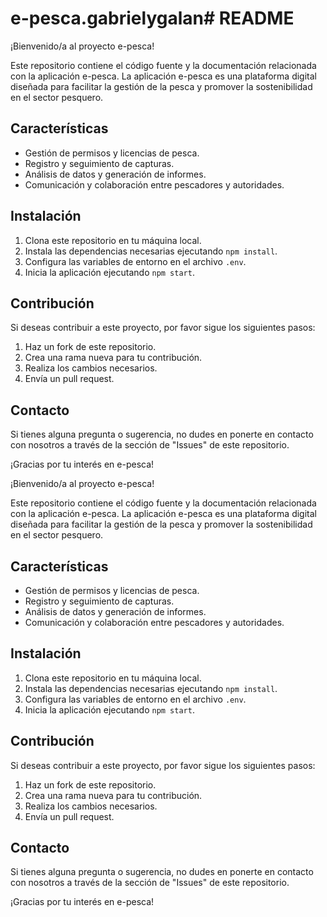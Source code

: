 # e-pesca.gabrielygalan# README

¡Bienvenido/a al proyecto e-pesca!

Este repositorio contiene el código fuente y la documentación relacionada con la aplicación e-pesca. La aplicación e-pesca es una plataforma digital diseñada para facilitar la gestión de la pesca y promover la sostenibilidad en el sector pesquero.

## Características

- Gestión de permisos y licencias de pesca.
- Registro y seguimiento de capturas.
- Análisis de datos y generación de informes.
- Comunicación y colaboración entre pescadores y autoridades.

## Instalación

1. Clona este repositorio en tu máquina local.
2. Instala las dependencias necesarias ejecutando `npm install`.
3. Configura las variables de entorno en el archivo `.env`.
4. Inicia la aplicación ejecutando `npm start`.

## Contribución

Si deseas contribuir a este proyecto, por favor sigue los siguientes pasos:

1. Haz un fork de este repositorio.
2. Crea una rama nueva para tu contribución.
3. Realiza los cambios necesarios.
4. Envía un pull request.

## Contacto

Si tienes alguna pregunta o sugerencia, no dudes en ponerte en contacto con nosotros a través de la sección de "Issues" de este repositorio.

¡Gracias por tu interés en e-pesca!

¡Bienvenido/a al proyecto e-pesca!

Este repositorio contiene el código fuente y la documentación relacionada con la aplicación e-pesca. La aplicación e-pesca es una plataforma digital diseñada para facilitar la gestión de la pesca y promover la sostenibilidad en el sector pesquero.

## Características

- Gestión de permisos y licencias de pesca.
- Registro y seguimiento de capturas.
- Análisis de datos y generación de informes.
- Comunicación y colaboración entre pescadores y autoridades.

## Instalación

1. Clona este repositorio en tu máquina local.
2. Instala las dependencias necesarias ejecutando `npm install`.
3. Configura las variables de entorno en el archivo `.env`.
4. Inicia la aplicación ejecutando `npm start`.

## Contribución

Si deseas contribuir a este proyecto, por favor sigue los siguientes pasos:

1. Haz un fork de este repositorio.
2. Crea una rama nueva para tu contribución.
3. Realiza los cambios necesarios.
4. Envía un pull request.

## Contacto

Si tienes alguna pregunta o sugerencia, no dudes en ponerte en contacto con nosotros a través de la sección de "Issues" de este repositorio.

¡Gracias por tu interés en e-pesca!
